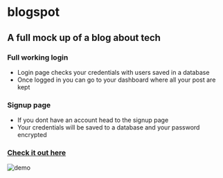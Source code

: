 # blogspot
## A full mock up of a blog about tech
### Full working login 
- Login page checks your credentials with users saved in a database
- Once logged in you can go to your dashboard where all your post are kept
### Signup page
- If you dont have an account head to the signup page
- Your credentials will be saved to a database and your password encrypted
### [Check it out here](https://cmsstyleblog.herokuapp.com/)
![demo](/demo.gif)